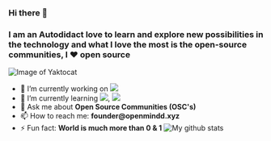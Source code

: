 ### Hi there 👋

### I am an Autodidact love to learn and explore new possibilities in the technology and what I love the most is the open-source communities, I ❤️ open source
<!--
**Adarshg315/Adarshg315** is a ✨ _special_ ✨ repository because its `README.md` (this file) appears on your GitHub profile.
-->

![Image of Yaktocat](https://sdk.bitmoji.com/render/panel/e0025372-cccf-45e4-8ab4-3abd16875933-ac1abb79-00ce-4f37-8980-c7dcd74150ec-v1.png?transparent=1&palette=1)

- 🔭 I’m currently working on ![](https://user-images.githubusercontent.com/26193656/87819465-e964e600-c889-11ea-8eaa-667ffdb88623.png)
- 🌱 I’m currently learning ![](https://seeklogo.com/images/N/next-js-logo-7929BCD36F-seeklogo.com.png), ![](https://seeklogo.com/images/R/redux-logo-9CA6836C12-seeklogo.com.png)
- 💬 Ask me about __Open Source Communities (OSC's)__
- 📫 How to reach me: __founder@openmindd.xyz__
- ⚡ Fun fact: __World is much more than 0 & 1__
![My github stats](https://github-readme-stats.vercel.app/api?username=adarshg315&show_icons=true)

<!-- 👯 I’m looking to collaborate on __Open Source Projects__-->
<!-- - 😄 Pronouns: ...-->
<!--  🤔 I’m looking for help with -->


